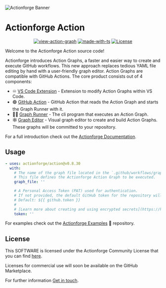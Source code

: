 <!-- markdownlint-disable MD041 MD033 -->
![Actionforge Banner](https://www.actionforge.dev/assets/social.jpg?)

# Actionforge Action

<div align="center" width="100%">

[![view-action-graph](https://img.shields.io/github/actions/workflow/status/actionforge/action/build-and-publish.yml?label=View%20Action%20Graph)](https://www.actionforge.dev/github/actionforge/action/main/.github/workflows/graphs/build-and-publish.yml)
[![made-with-ts](https://img.shields.io/badge/Made%20with-TS-3178C6.svg)](https://www.typescriptlang.org/)
[![License](https://img.shields.io/badge/License-ACL-blue?color=orange)](https://www.github.com/actionforge/legal/blob/main/LICENSE.md)

</div>

Welcome to the Actionforge Action source code!

Actionforge introduces Action Graphs, a faster and easier way to create and execute GitHub workflows. This new approach replaces tedious YAML file editing by hand with a user-friendly graph editor. Action Graphs are compatible with GitHub Actions. The core product consists out of 4 components:

- ♾️ [VS Code Extension](https://www.github.com/actionforge/vscode-ext) - Extension to modify Action Graphs within VS Code.
- 🟢 [GitHub Action](https://www.github.com/actionforge/action) - GitHub Action that reads the Action Graph and starts the Graph Runner with it.
- 🏃‍♀️ [Graph Runner](https://www.github.com/actionforge/graph-runner) - The cli program that executes an Action Graph.
- 🕸️ [Graph Editor](https://www.github.com/actionforge/graph-editor) - Visual graph editor to create and build Action Graphs. These graphs will be committed to your repository.

For a full introduction check out the [Actionforge Documentation](https://www.actionforge.dev/docs).

## Usage

<!-- start usage -->
```yaml
- uses: actionforge/action@v0.8.30
  with:
    # The name of the graph file located in the `.github/workflows/graphs` directory.
    # This file defines the Actionforge Action Graph to be executed.
    graph_file: ''

    # A Personal Access Token (PAT) used for authentication. 
    # If not provided, the default GitHub token for the repository will be used.
    # Default: ${{ github.token }}
    #
    # [Learn more about creating and using encrypted secrets](https://help.github.com/en/actions/automating-your-workflow-with-github-actions/creating-and-using-encrypted-secrets)
    token: ''
```

For examples check out the [Actionforge Examples](https://www.github.com/actionforge/examples) 🔗 repository.

## License

This SOFTWARE is licensed under the Actionforge Community License that you can find [here](https://github.com/actionforge/legal/blob/main/LICENSE.md).

Licenses for commercial use will soon be available on the GitHub Marketplace.

For further information [Get in touch](mailto:hello@actionforge.dev).
